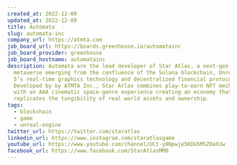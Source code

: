 ```yaml
---
created_at: 2022-12-09
updated_at: 2022-12-09
title: Automata
slug: automata-inc
company_url: https://atmta.com
job_board_url: https://boards.greenhouse.io/automatainc
job_board_provider: greenhouse
job_board_hostname: automatainc
description: Automata are the lead developer of Star Atlas, a next-gen MMORPG
  metaverse emerging from the confluence of the Solana blockchain, Unreal Engine
  5’s real-time graphics technology and decentralized financial protocols.
  Developed by by ATMTA Inc., Star Atlas combines play-to-earn NFT mechanics
  with an AAA cinematic space-genre experience creating an economy that
  replicates the tangibility of real world assets and ownership.
tags:
  - blockchain
  - game
  - unreal-engine
twitter_url: https://twitter.com/staratlas
linkedin_url: https://www.instagram.com/staratlasgame
youtube_url: https://www.youtube.com/channel/UCt-y8Npwje5KDG5MSZ0a9Jw
facebook_url: https://www.facebook.com/StarAtlasMMO
---
```

